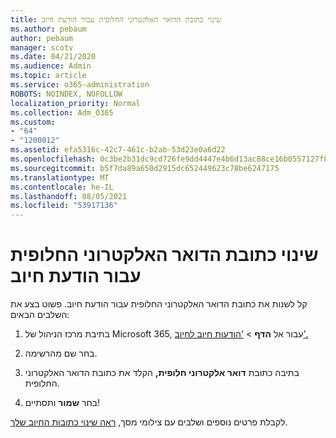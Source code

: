 ```yaml
---
title: שינוי כתובת הדואר האלקטרוני החלופית עבור הודעת חיוב
ms.author: pebaum
author: pebaum
manager: scotv
ms.date: 04/21/2020
ms.audience: Admin
ms.topic: article
ms.service: o365-administration
ROBOTS: NOINDEX, NOFOLLOW
localization_priority: Normal
ms.collection: Adm_O365
ms.custom:
- "64"
- "1200012"
ms.assetid: efa5316c-42c7-461c-b2ab-53d23e0a6d22
ms.openlocfilehash: 0c3be2b31dc9cd726fe9dd4447e4b6d13ac88ce16b0557127f804a86fee3fb10
ms.sourcegitcommit: b5f7da89a650d2915dc652449623c78be6247175
ms.translationtype: MT
ms.contentlocale: he-IL
ms.lasthandoff: 08/05/2021
ms.locfileid: "53917136"
---
```

# <a name="change-the-alternate-email-address-for-billing-notification"></a>שינוי כתובת הדואר האלקטרוני החלופית עבור הודעת חיוב

קל לשנות את כתובת הדואר האלקטרוני החלופית עבור הודעת חיוב. פשוט בצע את השלבים הבאים:
  
1. בתיבת מרכז הניהול של Microsoft 365, עבור אל **הדף** \> ['הודעות חיוב לחיוב'.](https://go.microsoft.com/fwlink/p/?linkid=853212)  

2. בחר שם מהרשימה.

3. בתיבה כתובת **דואר אלקטרוני חלופית,** הקלד את כתובת הדואר האלקטרוני החלופית.

4. בחר **שמור** ותסתיים!

לקבלת פרטים נוספים ושלבים עם צילומי מסך, [ראה שינוי כתובות החיוב שלך](https://docs.microsoft.com/microsoft-365/commerce/billing-and-payments/change-your-billing-addresses).
  